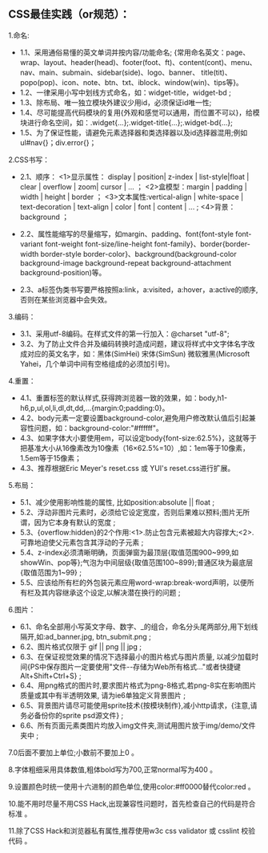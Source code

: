 ## CSS最佳实践（or规范）：

1.命名:

- 1.1、采用通俗易懂的英文单词并按内容/功能命名;
 {常用命名英文：page、wrap、layout、header(head)、footer(foot、ft)、content(cont)、menu、nav、main、submain、sidebar(side)、logo、banner、        title(tit)、popo(pop)、icon、note、btn、txt、iblock、window(win)、tips等}。
- 1.2、一律采用小写中划线方式命名，如：widget-title，widget-bd ;
- 1.3、除布局、唯一独立模块外建议少用id，必须保证id唯一性;
- 1.4、尽可能提高代码模块的复用{外观和感觉可以通用，而位置不可以}，给模块进行命名空间，如：.widget{...};.widget-title{...};.widget-bd{...};
- 1.5、为了保证性能，请避免元素选择器和类选择器以及id选择器混用;例如ul#nav{}；div.error{}；

2.CSS书写：

- 2.1、顺序：
<1>显示属性： display | position| z-index  | list-style|float | clear | overflow | zoom| cursor | ... ；
  <2>盒模型：margin | padding | width | height | border ；
  <3>文本属性:vertical-align | white-space | text-decoration | text-align | color | font | content | ... ;
  <4>背景：background ；

- 2.2、属性能缩写的尽量缩写，如margin、padding、font{font-style font-variant font-weight font-size/line-height font-family}、border{border-width   border-style border-color}、background(background-color background-image background-repeat background-attachment background-position)等。

- 2.3、a标签伪类书写要严格按照a:link，a:visited，a:hover，a:active的顺序,否则在某些浏览器中会失效。

3.编码：

- 3.1、采用utf-8编码。在样式文件的第一行加入：@charset "utf-8";
- 3.2、为了防止文件合并及编码转换时造成问题，建议将样式中文字体名字改成对应的英文名字，如：黑体(SimHei) 宋体(SimSun) 微软雅黑(Microsoft Yahei，几个单词中间有空格组成的必须加引号)。

4.重置：

- 4.1、重置标签的默认样式,获得跨浏览器一致的效果，如：body,h1-h6,p,ul,ol,li,dl,dt,dd,...{margin:0;padding:0}。
- 4.2、body元素一定要设置background-color,避免用户修改默认值后引起兼容性问题，如：background-color:"#ffffff"。
- 4.3、如果字体大小要使用em，可以设定body{font-size:62.5%}，这就等于把基准大小从16像素改为10像素（16×62.5%=10）,如：1em等于10像素，1.5em等于15像素；
- 4.3、推荐根据Eric Meyer's reset.css 或 YUI's reset.css进行扩展。

5.布局：

- 5.1、减少使用影响性能的属性, 比如position:absolute || float ;
- 5.2、浮动非图片元素时，必须给它设定宽度，否则后果难以预料;图片无所谓，因为它本身有默认的宽度 ;
- 5.3、{overflow:hidden}的2个作用:<1>.防止包含元素被超大内容撑大;<2>.可靠地迫使父元素包含其浮动的子元素 ;
- 5.4、z-index必须清晰明确，页面弹窗为最顶层{取值范围900~999,如showWin、pop等};气泡为中间层级{取值范围100~899};普通区块为最底层{取值范围为1~99} ;
- 5.5、应该给所有栏的外包装元素应用word-wrap:break-word声明，以便所有栏及其内容继承这个设定,以解决潜在换行的问题 ;

6.图片：

- 6.1、命名全部用小写英文字母、数字、_的组合，命名分头尾两部分,用下划线隔开,如:ad_banner.jpg, btn_submit.png ;
- 6.2、图片格式仅限于 gif || png || jpg ;
- 6.3、在保证视觉效果的情况下选择最小的图片格式与图片质量, 以减少加载时间{PS中保存图片一定要使用"文件--存储为Web所有格式..."或者快捷键Alt+Shift+Ctrl+S} ;
- 6.4、用png格式的图片时,要求图片格式为png-8格式,若png-8实在影响图片质量或其中有半透明效果, 请为ie6单独定义背景图片 ;
- 6.5、背景图片请尽可能使用sprite技术{按模块制作},减小http请求，{注意,请务必备份你的sprite psd源文件} ;
- 6.6、所有页面元素类图片均放入img文件夹,测试用图片放于img/demo/文件夹中 ;


7.0后面不要加上单位;小数前不要加上0 。

8.字体粗细采用具体数值,粗体bold写为700,正常normal写为400 。

9.设置颜色时统一使用十六进制的颜色单位,使用color:#ff0000替代color:red 。

10.能不用时尽量不用CSS Hack,出现兼容性问题时，首先检查自己的代码是符合标准 。

11.除了CSS Hack和浏览器私有属性,推荐使用w3c css validator 或 csslint 校验代码 。
